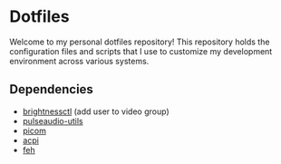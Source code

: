 # Dotfiles
Welcome to my personal dotfiles repository! This repository holds the configuration files and scripts that I use to customize my development environment across various systems.

## Dependencies
- [brightnessctl](https://github.com/Hummer12007/brightnessctl) (add user to video group)
- [pulseaudio-utils](https://www.freedesktop.org/wiki/Software/PulseAudio/)
- [picom](https://github.com/yshui/picom)
- [acpi](https://packages.ubuntu.com/mantic/acpi)
- [feh](https://feh.finalrewind.org/)
